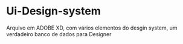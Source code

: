 # Ui-Design-system
 Arquivo em ADOBE XD, com vários elementos do desgin system, um verdadeiro banco de dados para Designer
